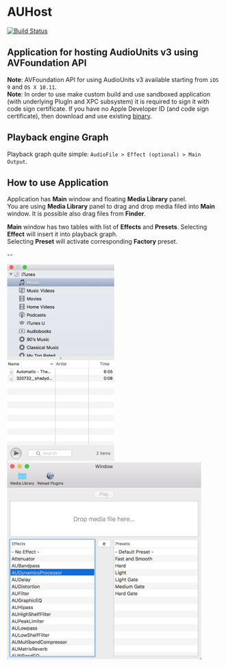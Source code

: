 # AUHost

[![Build Status](https://travis-ci.org/vgorloff/AUHost.svg?branch=master)](https://travis-ci.org/vgorloff/AUHost)

## Application for hosting AudioUnits v3 using AVFoundation API

**Note**: AVFoundation API for using AudioUnits v3 available starting from `iOS 9` and `OS X 10.11`.  
**Note**: In order to use make custom build and use sandboxed application (with underlying PlugIn and XPC subsystem) it is required to sign it with code sign certificate. If you have no Apple Developer ID (and code sign certificate), then download and use existing [binary](https://github.com/vgorloff/AUHost/releases).

## Playback engine Graph

Playback graph quite simple: `AudioFile > Effect (optional) > Main Output`.

## How to use Application

Application has **Main** window and floating **Media Library** panel.  
You are using **Media Library** panel to drag and drop media filed into **Main** window. It is possible also drag files from **Finder**.

**Main** window has two tables with list of **Effects** and **Presets**.
Selecting **Effect** will insert it into playback graph.  
Selecting **Preset** will activate corresponding **Factory** preset.

--

<img src="https://raw.githubusercontent.com/vgorloff/AUHost/master/Screenshot-MediaLibrary.png" height="460" alt="Screenshot: Posts">&nbsp;
<img src="https://raw.githubusercontent.com/vgorloff/AUHost/master/Screenshot-MainWindow.png" height="460" alt="Screenshot: Friends">
